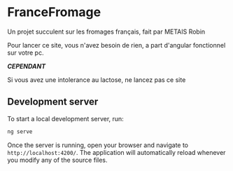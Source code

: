 # FranceFromage


Un projet succulent sur les fromages français, fait par METAIS Robin

Pour lancer ce site, vous n'avez besoin de rien, a part d'angular fonctionnel sur votre pc. 

 

***CEPENDANT***

Si vous avez une intolerance au lactose, ne lancez pas ce site



## Development server

To start a local development server, run:

```bash
ng serve
```

Once the server is running, open your browser and navigate to `http://localhost:4200/`. The application will automatically reload whenever you modify any of the source files.
